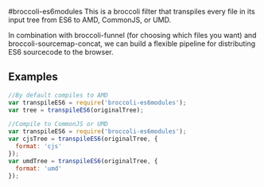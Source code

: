 #broccoli-es6modules
This is a broccoli filter that transpiles every file in its input tree
from ES6 to AMD, CommonJS, or UMD.

In combination with broccoli-funnel (for choosing which files you
want) and broccoli-sourcemap-concat, we can build a flexible pipeline
for distributing ES6 sourcecode to the browser.

## Examples

```javascript
//By default compiles to AMD
var transpileES6 = require('broccoli-es6modules');
var tree = transpileES6(originalTree);

//Compile to CommonJS or UMD
var transpileES6 = require('broccoli-es6modules');
var cjsTree = transpileES6(originalTree, {
  format: 'cjs'
});
var umdTree = transpileES6(originalTree, {
  format: 'umd'
});
```